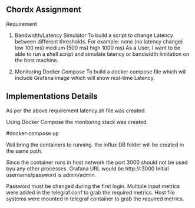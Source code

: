 Chordx Assignment
-----------------
Requirement

1. Bandwidth/Latency Simulator
To build a script to change Latency between different thresholds. For example:
none (no latency change)
low 100 ms)
medium (500 ms)
high 1000 ms)
As a User, I want to be able to run a shell script and simulate latency or
bandwidth limitation on the host machine.

2. Monitoring Docker Compose
To build a docker compose file which will include Grafana image which will
show real-time Latency.


Implementations Details
-----------------------

As per the above requirement latency.sh file was created.

Using Docker Compose the monitoring stack was created. 

#docker-compose up 
 
Will bring the containers to running. the influx DB folder will be created in the same path.

Since the container runs in host network the port 3000 should not be used byu any other processes.
Grafana URL would be http://<host IP>:3000
Initial username/password is admin/admin.

Password must be changed during the first login.
Multiple input metrics were added in the telegraf.conf to grab the required metrics.
Host file systems were mounted in telegraf container to grab the required metrics. 



